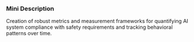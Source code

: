 ### Mini Description

Creation of robust metrics and measurement frameworks for quantifying AI system compliance with safety requirements and tracking behavioral patterns over time.
